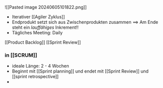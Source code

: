 ![[Pasted image 20240605101822.png]]

- Iterativer [[Agiler Zyklus]]
- Endprodukt setzt sich aus Zwischenprodukten zusammen
	==> Am Ende steht ein _lauffähiges_ Inkrement!!
- Tägliches Meeting: Daily

[[Product Backlog]]
[[Sprint Review]]



### in [[SCRUM]]
- ideale Länge: 2 - 4 Wochen
- Beginnt mit [[Sprint planning]] und endet mit [[Sprint Review]] und [[sprint retrospective]]
- 